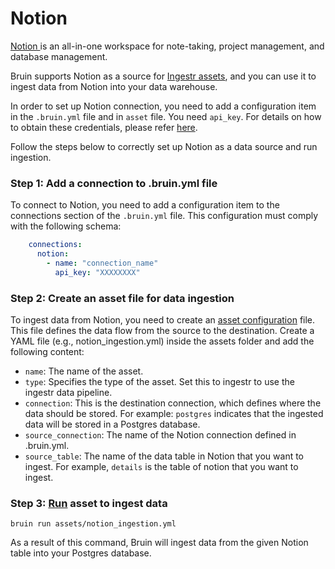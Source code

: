 # Notion
[Notion ](https://www.notion.so/) is an all-in-one workspace for note-taking, project management, and database management.

Bruin supports Notion as a source for [Ingestr assets](/assets/ingestr), and you can use it to ingest data from Notion into your data warehouse.

In order to set up Notion connection, you need to add a configuration item in the `.bruin.yml` file and in `asset` file. You need `api_key`. For details on how to obtain these credentials, please refer [here](https://dlthub.com/docs/dlt-ecosystem/verified-sources/notion#setup-guide).

Follow the steps below to correctly set up Notion as a data source and run ingestion.

### Step 1: Add a connection to .bruin.yml file

To connect to Notion, you need to add a configuration item to the connections section of the `.bruin.yml` file. This configuration must comply with the following schema:

```yaml
    connections:
      notion:
        - name: "connection_name"
          api_key: "XXXXXXXX"
```
### Step 2: Create an asset file for data ingestion

To ingest data from Notion, you need to create an [asset configuration](/assets/ingestr#asset-structure) file. This file defines the data flow from the source to the destination. Create a YAML file (e.g., notion_ingestion.yml) inside the assets folder and add the following content:


- `name`: The name of the asset.
- `type`: Specifies the type of the asset. Set this to ingestr to use the ingestr data pipeline.
- `connection`: This is the destination connection, which defines where the data should be stored. For example: `postgres` indicates that the ingested data will be stored in a Postgres database.
- `source_connection`: The name of the Notion connection defined in .bruin.yml.
- `source_table`: The name of the data table in Notion that you want to ingest. For example, `details` is the table of notion that you want to ingest.

### Step 3: [Run](/commands/run) asset to ingest data
```     
bruin run assets/notion_ingestion.yml
```

As a result of this command, Bruin will ingest data from the given Notion table into your Postgres database.